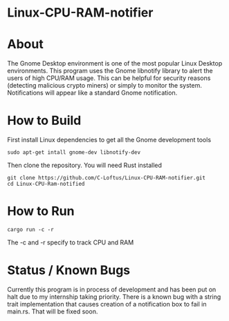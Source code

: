 # Linux-CPU-RAM-notifier
# About
The Gnome Desktop environment is one of the most popular Linux Desktop environments. This program uses the Gnome libnotify library to alert the users of high CPU/RAM usage.
This can be helpful for security reasons (detecting malicious crypto miners) or simply to monitor the system. Notifications will appear like a standard Gnome notification. 

# How to Build
First install Linux dependencies to get all the Gnome development tools
```
sudo apt-get intall gnome-dev libnotify-dev
```
Then clone the repository. You will need Rust installed
```
git clone https://github.com/C-Loftus/Linux-CPU-RAM-notifier.git
cd Linux-CPU-Ram-notified
```
# How to Run
```
cargo run -c -r
```
The -c and -r specify to track CPU and RAM

# Status / Known Bugs
Currently this program is in process of development and has been put on halt due to my internship taking priority. There is a known bug with a string trait implementation that causes creation of a notification box to fail in main.rs. That will be fixed soon.
